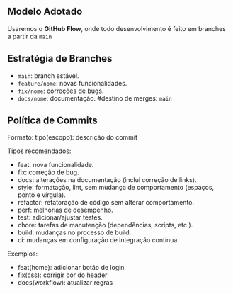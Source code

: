 ## Modelo Adotado
Usaremos o **GitHub Flow**, onde todo desenvolvimento é feito em branches a partir da `main`


## Estratégia de Branches
- `main`: branch estável.
- `feature/nome`: novas funcionalidades.
- `fix/nome`: correções de bugs.
- `docs/nome`: documentação.
#destino de merges: `main`


## Política de Commits
Formato:
tipo(escopo): descrição do commit

Tipos recomendados:
- feat: nova funcionalidade.
- fix: correção de bug.
- docs: alterações na documentação (inclui correção de links).
- style: formatação, lint, sem mudança de comportamento (espaços, ponto e vírgula).
- refactor: refatoração de código sem alterar comportamento.
- perf: melhorias de desempenho.
- test: adicionar/ajustar testes.
- chore: tarefas de manutenção (dependências, scripts, etc.).
- build: mudanças no processo de build.
- ci: mudanças em configuração de integração contínua.


Exemplos:
- feat(home): adicionar botão de login
- fix(css): corrigir cor do header
- docs(workflow): atualizar regras